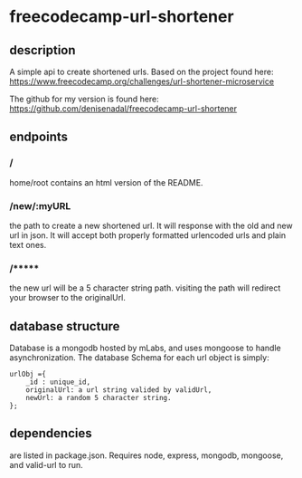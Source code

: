 # freecodecamp-url-shortener #

## description ##
A simple api to create shortened urls. Based on the project found here: https://www.freecodecamp.org/challenges/url-shortener-microservice

The github for my version is found here: https://github.com/denisenadal/freecodecamp-url-shortener

## endpoints ##
### / ###
home/root contains an html version of the README.
### /new/:myURL ###
the path to create a new shortened url. It will response with the old and new url in json. It will accept both properly formatted urlencoded urls and plain text ones.

### /*****  ###
the new url will be  a 5 character string path. visiting the path will redirect your browser to the originalUrl.

## database structure ##
Database is a mongodb hosted by mLabs, and uses mongoose to handle asynchronization. The database Schema for each url object is simply:
```
urlObj ={
	_id : unique_id,
	originalUrl: a url string valided by validUrl,
	newUrl: a random 5 character string.
};
```

## dependencies ##
are listed in package.json. Requires node, express, mongodb, mongoose, and valid-url to run.
